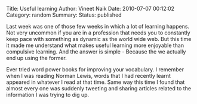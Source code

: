 Title: Useful learning
Author: Vineet Naik
Date: 2010-07-07 00:12:02
Category: random
Summary: 
Status: published

Last week was one of those few weeks in which a lot of learning happens. Not very uncommon if you are in a profession that needs you to constantly keep pace with something as dynamic as the world wide web. But this time it made me understand what makes useful learning more enjoyable than compulsive learning. And the answer is simple - Because the we actually end up using the former.

Ever tried word power books for improving your vocabulary. I remember when I was reading Norman Lewis, words that I had recently learnt appeared in whatever I read at that time. Same way this time I found that almost every one was suddenly tweeting and sharing articles related to the information I was trying to dig up.
